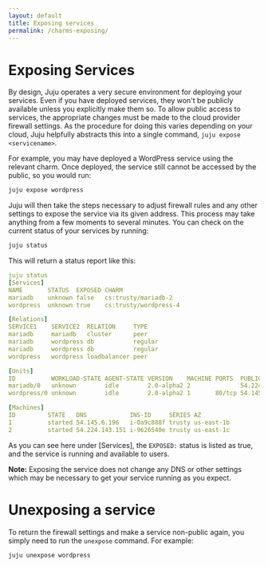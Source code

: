 ```yaml
---
layout: default
title: Exposing services    
permalink: /charms-exposing/
---
```



# Exposing Services

By design, Juju operates a very secure environment for deploying your services.
Even if you have deployed services, they won't be publicly available unless
you explicitly make them so. To allow public access to services, the
appropriate changes must be made to the cloud provider firewall settings. As
the procedure for doing this varies depending on your cloud, Juju helpfully
abstracts this into a single command, `juju expose <servicename>`.

For example, you may have deployed a WordPress service using the relevant
charm. Once deployed, the service still cannot be accessed by the public,
so you would run:

```bash
juju expose wordpress
```

Juju will then take the steps necessary to adjust firewall rules and any other
settings to expose the service via its given address. This process may take
anything from a few moments to several minutes. You can check on the current
status of your services by running:

```bash
juju status
```

This will return a status report like this:

```yaml
juju status
[Services]
NAME       STATUS  EXPOSED CHARM                
mariadb    unknown false   cs:trusty/mariadb-2  
wordpress  unknown true    cs:trusty/wordpress-4

[Relations]
SERVICE1    SERVICE2  RELATION     TYPE   
mariadb     mariadb   cluster      peer   
mariadb     wordpress db           regular
mariadb     wordpress db           regular
wordpress   wordpress loadbalancer peer   

[Units]    
ID          WORKLOAD-STATE AGENT-STATE VERSION    MACHINE PORTS  PUBLIC-ADDRESS MESSAGE
mariadb/0   unknown        idle        2.0-alpha2 2              54.224.143.151        
wordpress/0 unknown        idle        2.0-alpha2 1       80/tcp 54.145.6.196          

[Machines]
ID         STATE   DNS            INS-ID     SERIES AZ        
1          started 54.145.6.196   i-0a9c888f trusty us-east-1b
2          started 54.224.143.151 i-9626540e trusty us-east-1c 
```

As you can see here under [Services], the `EXPOSED:` status is listed as true,
and the service is running and available to users.

**Note:** Exposing the service does not change any DNS or other settings which
may be necessary to get your service running as you expect.

# Unexposing a service

To return the firewall settings and make a service non-public again, you
simply need to run the `unexpose` command. For example:

```bash
juju unexpose wordpress
```


